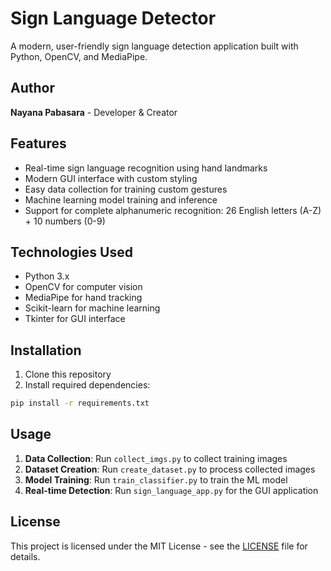 # Sign Language Detector

A modern, user-friendly sign language detection application built with Python, OpenCV, and MediaPipe.

## Author
**Nayana Pabasara** - Developer & Creator

## Features
- Real-time sign language recognition using hand landmarks
- Modern GUI interface with custom styling
- Easy data collection for training custom gestures
- Machine learning model training and inference
- Support for complete alphanumeric recognition: 26 English letters (A-Z) + 10 numbers (0-9)

## Technologies Used
- Python 3.x
- OpenCV for computer vision
- MediaPipe for hand tracking
- Scikit-learn for machine learning
- Tkinter for GUI interface

## Installation

1. Clone this repository
2. Install required dependencies:
```bash
pip install -r requirements.txt
```

## Usage

1. **Data Collection**: Run `collect_imgs.py` to collect training images
2. **Dataset Creation**: Run `create_dataset.py` to process collected images
3. **Model Training**: Run `train_classifier.py` to train the ML model
4. **Real-time Detection**: Run `sign_language_app.py` for the GUI application

## License
This project is licensed under the MIT License - see the [LICENSE](LICENSE) file for details.
